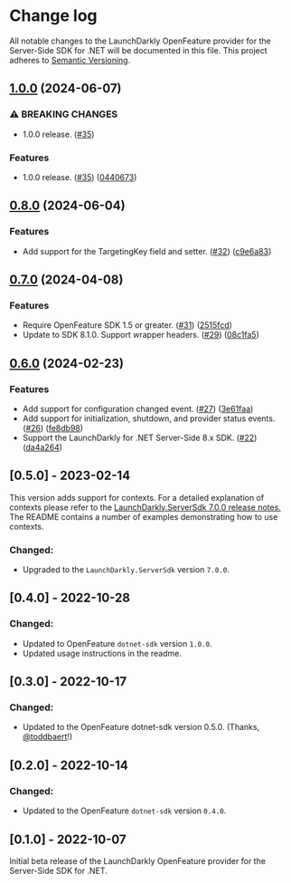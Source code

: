 # Change log

All notable changes to the LaunchDarkly OpenFeature provider for the Server-Side SDK for .NET will be documented in this file. This project adheres to [Semantic Versioning](http://semver.org).

## [1.0.0](https://github.com/launchdarkly/openfeature-dotnet-server/compare/0.8.0...1.0.0) (2024-06-07)


### ⚠ BREAKING CHANGES

* 1.0.0 release. ([#35](https://github.com/launchdarkly/openfeature-dotnet-server/issues/35))

### Features

* 1.0.0 release. ([#35](https://github.com/launchdarkly/openfeature-dotnet-server/issues/35)) ([0440673](https://github.com/launchdarkly/openfeature-dotnet-server/commit/0440673e5640a863832918d2441fb5ad6de3c727))

## [0.8.0](https://github.com/launchdarkly/openfeature-dotnet-server/compare/0.7.0...0.8.0) (2024-06-04)


### Features

* Add support for the TargetingKey field and setter. ([#32](https://github.com/launchdarkly/openfeature-dotnet-server/issues/32)) ([c9e6a83](https://github.com/launchdarkly/openfeature-dotnet-server/commit/c9e6a8373e87ce15bca9638bca3d674d355b6be6))

## [0.7.0](https://github.com/launchdarkly/openfeature-dotnet-server/compare/0.6.0...0.7.0) (2024-04-08)


### Features

* Require OpenFeature SDK 1.5 or greater. ([#31](https://github.com/launchdarkly/openfeature-dotnet-server/issues/31)) ([2515fcd](https://github.com/launchdarkly/openfeature-dotnet-server/commit/2515fcd4ee21aabedbc79d591949ff57561d569b))
* Update to SDK 8.1.0. Support wrapper headers. ([#29](https://github.com/launchdarkly/openfeature-dotnet-server/issues/29)) ([08c1fa5](https://github.com/launchdarkly/openfeature-dotnet-server/commit/08c1fa5ed97ebaa38c67803563da50c950934452))

## [0.6.0](https://github.com/launchdarkly/openfeature-dotnet-server/compare/0.5.0...0.6.0) (2024-02-23)


### Features

* Add support for configuration changed event. ([#27](https://github.com/launchdarkly/openfeature-dotnet-server/issues/27)) ([3e61faa](https://github.com/launchdarkly/openfeature-dotnet-server/commit/3e61faa8bc0d4f270e88853264dc3dd644c242e2))
* Add support for initialization, shutdown, and provider status events. ([#26](https://github.com/launchdarkly/openfeature-dotnet-server/issues/26)) ([fe8db98](https://github.com/launchdarkly/openfeature-dotnet-server/commit/fe8db9883b2f8ad84dc71c9f8b24e3c61abc9c6d))
* Support the LaunchDarkly for .NET Server-Side 8.x SDK. ([#22](https://github.com/launchdarkly/openfeature-dotnet-server/issues/22)) ([da4a264](https://github.com/launchdarkly/openfeature-dotnet-server/commit/da4a264399825dc4b7ac282b781cc7a3a82fed7c))

## [0.5.0] - 2023-02-14
This version adds support for contexts. For a detailed explanation of contexts please refer to the [LaunchDarkly.ServerSdk 7.0.0 release notes.](https://github.com/launchdarkly/dotnet-server-sdk/releases/tag/7.0.0) The README contains a number of examples demonstrating how to use contexts.

### Changed:
- Upgraded to the `LaunchDarkly.ServerSdk` version `7.0.0`.

## [0.4.0] - 2022-10-28
### Changed:
- Updated to OpenFeature `dotnet-sdk` version `1.0.0`.
- Updated usage instructions in the readme.

## [0.3.0] - 2022-10-17
### Changed:
- Updated to the OpenFeature dotnet-sdk version 0.5.0. (Thanks, [@toddbaert](https://github.com/launchdarkly/openfeature-dotnet-server/pull/13)!)

## [0.2.0] - 2022-10-14
### Changed:
- Updated to the OpenFeature `dotnet-sdk` version `0.4.0`.

## [0.1.0] - 2022-10-07
Initial beta release of the LaunchDarkly OpenFeature provider for the Server-Side SDK for .NET.
